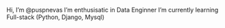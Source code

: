 Hi, I’m @puspnevas
I’m enthusisatic in Data Enginner
I’m currently learning Full-stack (Python, Django, Mysql) 


<!---
puspanevas/puspanevas is a ✨ special ✨ repository because its `README.md` (this file) appears on your GitHub profile.
You can click the Preview link to take a look at your changes.
--->

